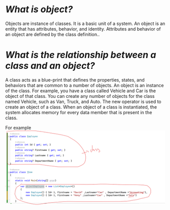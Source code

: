 #  ***What is object?***
Objects are instance of classes. It is a basic unit of a system. An object is an entity that has attributes, behavior, and identity. Attributes and behavior of an object are defined by the class definition..
 
# ***What is the relationship between a class and an object?***
 A class acts as a blue-print that defines the properties, states, and behaviors that are common to a number of objects. An object is an instance of the class. For example, you have a class called Vehicle and Car is the object of that class. You can create any number of objects for the class named Vehicle, such as Van, Truck, and Auto.
The new operator is used to create an object of a class. When an object of a class is instantiated, the system allocates memory for every data member that is present in the class.
 
  
For example 
 ![enter image description here](https://github.com/thanhlong2803/update-image/blob/main/image4/object.png)
